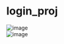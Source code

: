 # login_proj<br/>
![image](https://user-images.githubusercontent.com/113337736/209654309-d5521c83-6b51-4ff4-96fc-28c833458d7d.png)
<br/>
![image](https://user-images.githubusercontent.com/113337736/209654374-8983647a-e0fd-4d20-8786-af5b0d5de093.png)
